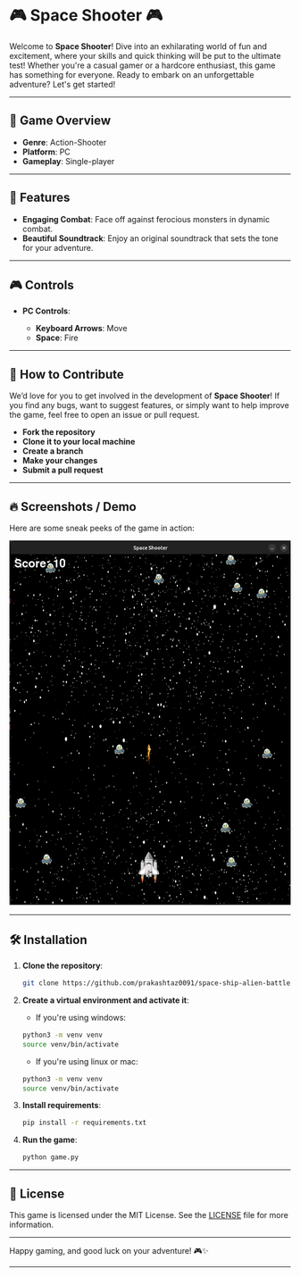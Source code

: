 # 🎮 **Space Shooter** 🎮

Welcome to **Space Shooter**! Dive into an exhilarating world of fun and excitement, where your skills and quick thinking will be put to the ultimate test! Whether you're a casual gamer or a hardcore enthusiast, this game has something for everyone. Ready to embark on an unforgettable adventure? Let's get started!

---

## 🚀 **Game Overview**

- **Genre**: Action-Shooter
- **Platform**: PC
- **Gameplay**: Single-player

---

## 🌟 **Features**

- **Engaging Combat**: Face off against ferocious monsters in dynamic combat.
- **Beautiful Soundtrack**: Enjoy an original soundtrack that sets the tone for your adventure.

---

## 🎮 **Controls**

- **PC Controls**:

  - **Keyboard Arrows**: Move
  - **Space**: Fire

---

## 🎉 **How to Contribute**

We’d love for you to get involved in the development of **Space Shooter**! If you find any bugs, want to suggest features, or simply want to help improve the game, feel free to open an issue or pull request.

- **Fork the repository**
- **Clone it to your local machine**
- **Create a branch**
- **Make your changes**
- **Submit a pull request**

---

## 🔥 **Screenshots / Demo**

Here are some sneak peeks of the game in action:

![Screenshot 1](./preview/image.png)

---

## 🛠️ **Installation**

1. **Clone the repository**:

   ```bash
   git clone https://github.com/prakashtaz0091/space-ship-alien-battle.git
   ```

2. **Create a virtual environment and activate it**:

   - If you're using windows:

   ```bash
   python3 -m venv venv
   source venv/bin/activate
   ```

   - If you're using linux or mac:

   ```bash
   python3 -m venv venv
   source venv/bin/activate
   ```

3. **Install requirements**:

   ```bash
   pip install -r requirements.txt
   ```

4. **Run the game**:
   ```bash
   python game.py
   ```

---

## 📜 **License**

This game is licensed under the MIT License. See the [LICENSE](LICENSE) file for more information.

---

Happy gaming, and good luck on your adventure! 🎮✨

---
